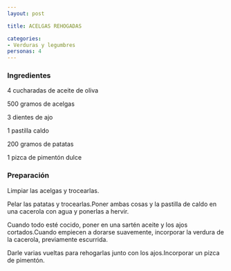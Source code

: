 ```yaml
---
layout: post

title: ACELGAS REHOGADAS

categories:
- Verduras y legumbres
personas: 4 
---
```


<h3>Ingredientes</h3>
4 cucharadas de aceite de oliva

500 gramos de acelgas

3 dientes de ajo

1 pastilla caldo

200 gramos de patatas

1 pizca de pimentón dulce

<h3>Preparación</h3>
Limpiar las acelgas y trocearlas.

Pelar las patatas y trocearlas.Poner ambas cosas y la pastilla de caldo en una cacerola con agua y ponerlas a hervir.

Cuando todo esté cocido, poner en una sartén aceite y los ajos cortados.Cuando empiecen a dorarse suavemente, incorporar la verdura de la cacerola, previamente escurrida.

Darle varias vueltas para rehogarlas junto con los ajos.Incorporar un pizca de pimentón.